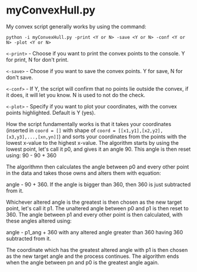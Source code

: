 # myConvexHull.py

My convex script generally works by using the command:

```
python -i myConvexHull.py -print <Y or N> -save <Y or N> -conf <Y or N> -plot <Y or N>
```

```<-print>``` - Choose if you want to print the convex points to the console. Y for print, N for don't print.

```<-save>``` - Choose if you want to save the convex points. Y for save, N for don't save.

```<-conf>``` - If Y, the script will confirm that no points lie outside the convex, if it does, it will let you know. N is used to not do the check.

```<-plot>``` - Specify if you want to plot your coordinates, with the convex points highlighted. Default is Y (yes).

How the script fundamentally works is that it takes your coordinates (inserted in ```coord = []``` with shape of ```coord = [[x1,y1],[x2,y2],[x3,y3],...,[xn,yn]]```) and sorts your coordinates from the points with the lowest x-value to the highest x-value. The algorithm starts by using the lowest point, let's call it p0, and gives it an angle 90. This angle is then reset using:
90 - 90 + 360

The algorithmn then calculates the angle between p0 and every other point in the data and takes those owns and alters them with equation:

angle - 90 + 360.
If the angle is bigger than 360, then 360 is just subtracted from it.

Whichever altered angle is the greatest is then chosen as the new target point, let's call it p1. The unaltered angle between p0 and p1 is then reset to 360. The angle between p1 and every other point is then calculated, with these angles altered using:

angle - p1_ang + 360
with any altered angle greater than 360 having 360 subtracted from it.

The coordinate which has the greatest altered angle with p1 is then chosen as the new target angle and the process continues. The algorithm ends when the angle between pn and p0 is the greatest angle again.

